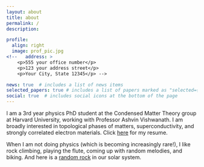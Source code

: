 ```yaml
---
layout: about
title: about
permalink: /
description:

profile:
  align: right
  image: prof_pic.jpg
<!--   address: >
    <p>555 your office number</p>
    <p>123 your address street</p>
    <p>Your City, State 12345</p> -->

news: true  # includes a list of news items
selected_papers: true # includes a list of papers marked as "selected={true}"
social: true  # includes social icons at the bottom of the page
---
```


I am a 3rd year physics PhD student at the Condensed Matter Theory group at Harvard University, working with Professor Ashvin Vishwanath. I am broadly interested in topological phases of matters, superconductivity, and strongly correlated electron materials. Click [here](../assets/pdf/Resume_CFBLo.pdf) for my resume.

When I am not doing physics (which is becoming increasingly rare!), I like rock climbing, playing the flute, coming up with random melodies, and biking. And here is a [random rock](https://ssd.jpl.nasa.gov/tools/sbdb_lookup.html#/?sstr=leolo) in our solar system.


<!-- Write your biography here. Tell the world about yourself. Link to your favorite [subreddit](http://reddit.com). You can put a picture in, too. The code is already in, just name your picture `prof_pic.jpg` and put it in the `img/` folder.

Put your address / P.O. box / other info right below your picture. You can also disable any these elements by editing `profile` property of the YAML header of your `_pages/about.md`. Edit `_bibliography/papers.bib` and Jekyll will render your [publications page](/al-folio/publications/) automatically.

Link to your social media connections, too. This theme is set up to use [Font Awesome icons](http://fortawesome.github.io/Font-Awesome/) and [Academicons](https://jpswalsh.github.io/academicons/), like the ones below. Add your Facebook, Twitter, LinkedIn, Google Scholar, or just disable all of them. -->
